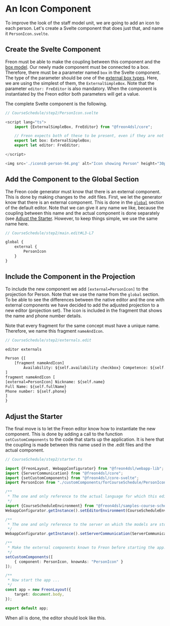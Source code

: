 <script>
    import Figure from "$lib/figures/Figure.svelte";
</script>

# An Icon Component

To improve the look of the staff model unit, we are going to add an icon to each person. 
Let's create a Svelte component that does just that, and name it `PersonIcon.svelte`.

## Create the Svelte Component

Freon must be able to make the coupling between this component and
the [box model](/Documentation/Under_the_Hood/Editor_Framework#the-ast-the-box-tree-and-the-dom-2).
Our newly made component must be connected to a box. Therefore, there must be a parameter named `box` in the
Svelte component. The type of the parameter should be one of
the [external box types](/Documentation/Under_the_Hood/Editor_Framework/External_Component_Box_Types).
Here, we are using the simplest of them, the
`ExternalSimpleBox`. Note that the parameter `editor: FreEditor` is also mandatory. When the component
is instantiated by the Freon editor both parameters will get a value.

The complete Svelte component is the following.

```ts
// CourseSchedule/step2/PersonIcon.svelte

<script lang="ts">
    import {ExternalSimpleBox, FreEditor} from "@freon4dsl/core";

    // Freon expects both of these to be present, even if they are not used.
    export let box: ExternalSimpleBox;
    export let editor: FreEditor;

</script>

<img src='./icons8-person-94.png' alt="Icon showing Person" height="30px"/>

```

## Add the Component to the Global Section

The Freon code generator must know that there is an external component.
This is done by making changes to the .edit files. First, we let the generator know that 
there is an external component. This is done in 
the [`global`](/Documentation/Defining_an_Editor/Global_Projections) section of the default editor.
Note that we can give it any name we like, because the coupling 
between this name and the actual component is done separately 
(see [Adjust the Starter](/Examples/External_Components/An_Icon_Component#adjust-the-starter-5). 
However, to keep things simple, we use the same name here.

```proto
// CourseSchedule/step2/main.edit#L3-L7

global {
    external {
        PersonIcon
    }
}
```

## Include the Component in the Projection

To include the new component we add `[external=PersonIcon]` to the projection for Person. 
Note that we use the name from the `global` section.
To be able to see the differences between the native editor and 
the one with external components we have decided to add the adjusted projection to a new 
editor (projection set). The icon is included in the fragment that shows the
name and phone number details.

Note that every fragment for the same concept must have a unique name. Therefore, we 
name this fragment `nameAndIcon`.

```proto
// CourseSchedule/step2/externals.edit

editor externals

Person {[
    [fragment nameAndIcon]
        Availability: ${self.availability checkbox} Competence: ${self.competence}
]
fragment nameAndIcon [
[external=PersonIcon] Nickname: ${self.name}
Full Name: ${self.fullName}
Phone number: ${self.phone}
]
}

```

## Adjust the Starter

The final move is to let the Freon editor know how to instantiate the new component.
This is done by adding a call to the function `setCustomComponents` to the 
code that starts up the application. It is here that the coupling is made
between this name used in the .edit files and the actual component.

```ts
// CourseSchedule/step2/starter.ts

import {FreonLayout, WebappConfigurator} from "@freon4dsl/webapp-lib";
import {ServerCommunication} from "@freon4dsl/core";
import {setCustomComponents} from "@freon4dsl/core-svelte";
import PersonIcon from "./customComponents/forCourseSchedule/PersonIcon.svelte";

/**
 * The one and only reference to the actual language for which this editor runs
 */
import {CourseScheduleEnvironment} from "@freon4dsl/samples-course-schedule";
WebappConfigurator.getInstance().setEditorEnvironment(CourseScheduleEnvironment.getInstance());

/**
 * The one and only reference to the server on which the models are stored
 */
WebappConfigurator.getInstance().setServerCommunication(ServerCommunication.getInstance());

/**
 * Make the external components known to Freon before starting the app!
 */
setCustomComponents([
    { component: PersonIcon, knownAs: "PersonIcon" }
]);

/**
 * Now start the app ...
 */
const app = new FreonLayout({
    target: document.body,
});

export default app;

```

When all is done, the editor should look like this.

<Figure
imageName={'examples/CourseSchedule/Screenshot-step2.png'}
caption={'Editor with added Icon'}
figureNumber={1}
/>
